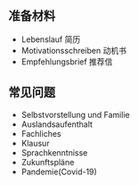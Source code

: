 

## 准备材料

- Lebenslauf 简历
- Motivationsschreiben 动机书
- Empfehlungsbrief 推荐信

## 常见问题

- Selbstvorstellung und Familie
- Auslandsaufenthalt
- Fachliches
- Klausur
- Sprachkenntnisse
- Zukunftspläne
- Pandemie(Covid-19)
